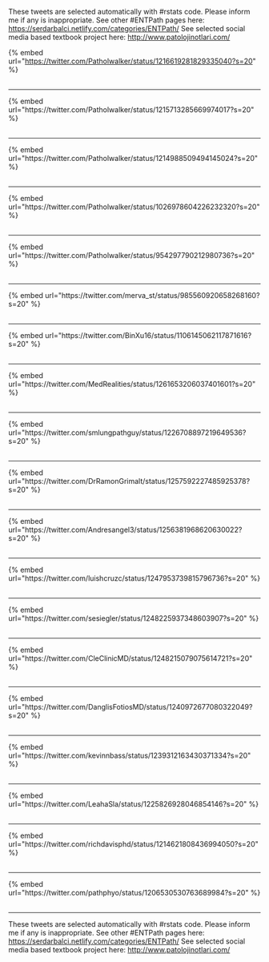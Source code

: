 

These tweets are selected automatically with #rstats code. Please inform me if any is inappropriate.
See other #ENTPath pages here: https://serdarbalci.netlify.com/categories/ENTPath/ 
See selected social media based textbook project here: http://www.patolojinotlari.com/

{% embed url="https://twitter.com/Patholwalker/status/1216619281829335040?s=20" %}<br>
<br>
<hr>
{% embed url="https://twitter.com/Patholwalker/status/1215713285669974017?s=20" %}<br>
<br>
<hr>
{% embed url="https://twitter.com/Patholwalker/status/1214988509494145024?s=20" %}<br>
<br>
<hr>
{% embed url="https://twitter.com/Patholwalker/status/1026978604226232320?s=20" %}<br>
<br>
<hr>
{% embed url="https://twitter.com/Patholwalker/status/954297790212980736?s=20" %}<br>
<br>
<hr>
{% embed url="https://twitter.com/merva_st/status/985560920658268160?s=20" %}<br>
<br>
<hr>
{% embed url="https://twitter.com/BinXu16/status/1106145062117871616?s=20" %}<br>
<br>
<hr>
{% embed url="https://twitter.com/MedRealities/status/1261653206037401601?s=20" %}<br>
<br>
<hr>
{% embed url="https://twitter.com/smlungpathguy/status/1226708897219649536?s=20" %}<br>
<br>
<hr>
{% embed url="https://twitter.com/DrRamonGrimalt/status/1257592227485925378?s=20" %}<br>
<br>
<hr>
{% embed url="https://twitter.com/Andresangel3/status/1256381968620630022?s=20" %}<br>
<br>
<hr>
{% embed url="https://twitter.com/luishcruzc/status/1247953739815796736?s=20" %}<br>
<br>
<hr>
{% embed url="https://twitter.com/sesiegler/status/1248225937348603907?s=20" %}<br>
<br>
<hr>
{% embed url="https://twitter.com/CleClinicMD/status/1248215079075614721?s=20" %}<br>
<br>
<hr>
{% embed url="https://twitter.com/DanglisFotiosMD/status/1240972677080322049?s=20" %}<br>
<br>
<hr>
{% embed url="https://twitter.com/kevinnbass/status/1239312163430371334?s=20" %}<br>
<br>
<hr>
{% embed url="https://twitter.com/LeahaSla/status/1225826928046854146?s=20" %}<br>
<br>
<hr>
{% embed url="https://twitter.com/richdavisphd/status/1214621808436994050?s=20" %}<br>
<br>
<hr>
{% embed url="https://twitter.com/pathphyo/status/1206530530763689984?s=20" %}<br>
<br>
<hr>


These tweets are selected automatically with #rstats code. Please inform me if any is inappropriate.
See other #ENTPath pages here: https://serdarbalci.netlify.com/categories/ENTPath/ 
See selected social media based textbook project here: http://www.patolojinotlari.com/
